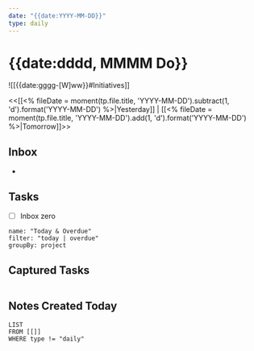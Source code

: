 ```yaml
---
date: "{{date:YYYY-MM-DD}}"
type: daily
---
```


# {{date:dddd, MMMM Do}}

![[{{date:gggg-[W]ww}}#Initiatives]]

<<[[<% fileDate = moment(tp.file.title, 'YYYY-MM-DD').subtract(1, 'd').format('YYYY-MM-DD') %>|Yesterday]] | [[<% fileDate = moment(tp.file.title, 'YYYY-MM-DD').add(1, 'd').format('YYYY-MM-DD') %>|Tomorrow]]>>

## Inbox
- 

## Tasks 
- [ ] Inbox zero
```todoist
name: "Today & Overdue"
filter: "today | overdue"
groupBy: project
```
## Captured Tasks
```tasks
```

## Notes Created Today
```dataview
LIST
FROM [[]]
WHERE type != "daily"
```
